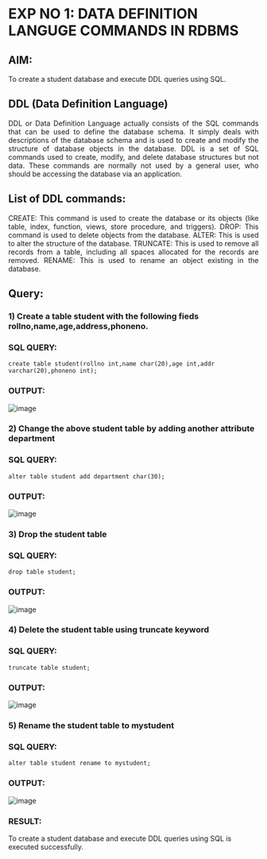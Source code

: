 # EXP NO 1: DATA DEFINITION LANGUGE COMMANDS IN RDBMS

## AIM:
To create a student database and execute DDL queries using SQL.


## DDL (Data Definition Language)
<div align="justify">
DDL or Data Definition Language actually consists of the SQL commands that can be used to define the database schema. It simply deals with descriptions of the database schema and is used to create and modify the structure of database objects in the database. DDL is a set of SQL commands used to create, modify, and delete database structures but not data. These commands are normally not used by a general user, who should be accessing the database via an application.
</div>
 
## List of DDL commands: 
<div align="justify">
CREATE: This command is used to create the database or its objects (like table, index, function, views, store procedure, and triggers).
DROP: This command is used to delete objects from the database.
ALTER: This is used to alter the structure of the database.
TRUNCATE: This is used to remove all records from a table, including all spaces allocated for the records are removed.
RENAME: This is used to rename an object existing in the database.
</div>

## Query:
### 1) Create a table student with the following fieds rollno,name,age,address,phoneno.

### SQL QUERY: 
```
create table student(rollno int,name char(20),age int,addr varchar(20),phoneno int);
```
### OUTPUT:
![image](https://github.com/dineshgl/F2_DBMS/assets/121215794/2d761736-184e-470b-8dd1-adc816b5e76c)


### 2) Change the above student table by adding another attribute department

### SQL QUERY: 
```
alter table student add department char(30);

```
### OUTPUT:
![image](https://github.com/dineshgl/F2_DBMS/assets/121215794/5d9bdbd4-c127-4950-ac79-18db3ac9761b)


### 3) Drop the student table
 
### SQL QUERY: 
```
drop table student;

```
### OUTPUT:
![image](https://github.com/dineshgl/F2_DBMS/assets/121215794/b8bf734f-7144-462b-bdd9-3aec6b5214f2)


### 4) Delete the student table using truncate keyword
### SQL QUERY: 
```
truncate table student;

```
### OUTPUT:
![image](https://github.com/dineshgl/F2_DBMS/assets/121215794/58bed8f4-c3ba-4e36-8941-2809adb32326)


### 5) Rename the student table to mystudent
### SQL QUERY: 
```
alter table student rename to mystudent;

```
### OUTPUT:
![image](https://github.com/dineshgl/F2_DBMS/assets/121215794/842da7ee-a900-47d1-93c0-8d211b902313)


### RESULT:
To create a student database and execute DDL queries using SQL is executed successfully.
